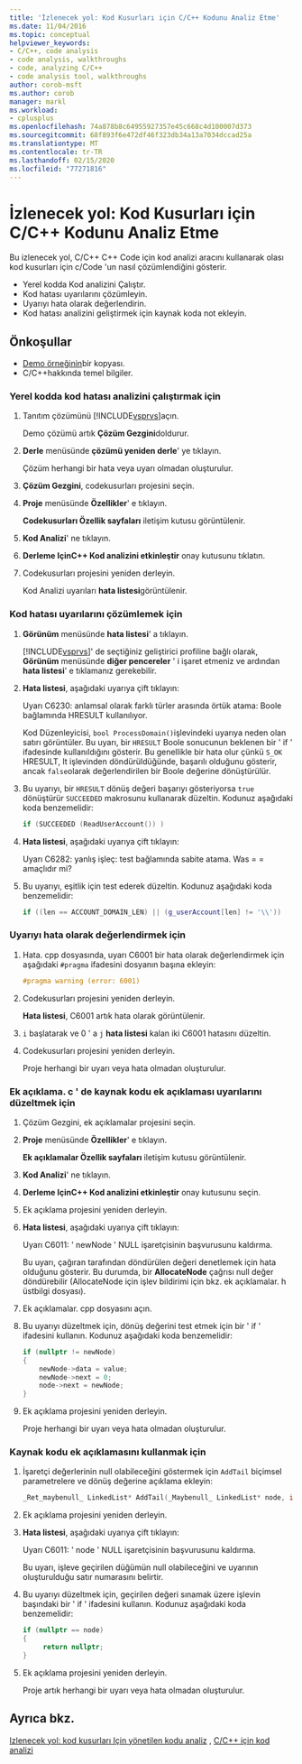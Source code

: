 ```yaml
---
title: 'İzlenecek yol: Kod Kusurları için C/C++ Kodunu Analiz Etme'
ms.date: 11/04/2016
ms.topic: conceptual
helpviewer_keywords:
- C/C++, code analysis
- code analysis, walkthroughs
- code, analyzing C/C++
- code analysis tool, walkthroughs
author: corob-msft
ms.author: corob
manager: markl
ms.workload:
- cplusplus
ms.openlocfilehash: 74a878b8c64955927357e45c668c4d100007d373
ms.sourcegitcommit: 68f893f6e472df46f323db34a13a7034dccad25a
ms.translationtype: MT
ms.contentlocale: tr-TR
ms.lasthandoff: 02/15/2020
ms.locfileid: "77271816"
---
```

# <a name="walkthrough-analyzing-cc-code-for-defects"></a>İzlenecek yol: Kod Kusurları için C/C++ Kodunu Analiz Etme

Bu izlenecek yol, C/C++ C++ Code için kod analizi aracını kullanarak olası kod kusurları için c/Code 'un nasıl çözümlendiğini gösterir.

- Yerel kodda Kod analizini Çalıştır.
- Kod hatası uyarılarını çözümleyin.
- Uyarıyı hata olarak değerlendirin.
- Kod hatası analizini geliştirmek için kaynak koda not ekleyin.

## <a name="prerequisites"></a>Önkoşullar

- [Demo örneğinin](../code-quality/demo-sample.md)bir kopyası.
- C/C++hakkında temel bilgiler.

### <a name="to-run-code-defect-analysis-on-native-code"></a>Yerel kodda kod hatası analizini çalıştırmak için

1. Tanıtım çözümünü [!INCLUDE[vsprvs](../code-quality/includes/vsprvs_md.md)]açın.

     Demo çözümü artık **Çözüm Gezgini**doldurur.

2. **Derle** menüsünde **çözümü yeniden derle**' ye tıklayın.

     Çözüm herhangi bir hata veya uyarı olmadan oluşturulur.

3. **Çözüm Gezgini**, codekusurları projesini seçin.

4. **Proje** menüsünde **Özellikler**' e tıklayın.

     **Codekusurları Özellik sayfaları** iletişim kutusu görüntülenir.

5. **Kod Analizi**' ne tıklayın.

6. **Derleme IçinC++ Kod analizini etkinleştir** onay kutusunu tıklatın.

7. Codekusurları projesini yeniden derleyin.

     Kod Analizi uyarıları **hata listesi**görüntülenir.

### <a name="to-analyze-code-defect-warnings"></a>Kod hatası uyarılarını çözümlemek için

1. **Görünüm** menüsünde **hata listesi**' a tıklayın.

     [!INCLUDE[vsprvs](../code-quality/includes/vsprvs_md.md)]' de seçtiğiniz geliştirici profiline bağlı olarak, **Görünüm** menüsünde **diğer pencereler** ' i işaret etmeniz ve ardından **hata listesi**' e tıklamanız gerekebilir.

2. **Hata listesi**, aşağıdaki uyarıya çift tıklayın:

     Uyarı C6230: anlamsal olarak farklı türler arasında örtük atama: Boole bağlamında HRESULT kullanılıyor.

     Kod Düzenleyicisi, `bool ProcessDomain()`işlevindeki uyarıya neden olan satırı görüntüler. Bu uyarı, bir `HRESULT` Boole sonucunun beklenen bir ' if ' ifadesinde kullanıldığını gösterir.  Bu genellikle bir hata olur çünkü `S_OK` HRESULT, It işlevinden döndürüldüğünde, başarılı olduğunu gösterir, ancak `false`olarak değerlendirilen bir Boole değerine dönüştürülür.

3. Bu uyarıyı, bir `HRESULT` dönüş değeri başarıyı gösteriyorsa `true` dönüştürür `SUCCEEDED` makrosunu kullanarak düzeltin. Kodunuz aşağıdaki koda benzemelidir:

   ```cpp
   if (SUCCEEDED (ReadUserAccount()) )
   ```

4. **Hata listesi**, aşağıdaki uyarıya çift tıklayın:

     Uyarı C6282: yanlış işleç: test bağlamında sabite atama. Was = = amaçlıdır mi?

5. Bu uyarıyı, eşitlik için test ederek düzeltin. Kodunuz aşağıdaki koda benzemelidir:

   ```cpp
   if ((len == ACCOUNT_DOMAIN_LEN) || (g_userAccount[len] != '\\'))
   ```

### <a name="to-treat-warning-as-an-error"></a>Uyarıyı hata olarak değerlendirmek için

1. Hata. cpp dosyasında, uyarı C6001 bir hata olarak değerlendirmek için aşağıdaki `#pragma` ifadesini dosyanın başına ekleyin:

   ```cpp
   #pragma warning (error: 6001)
   ```

2. Codekusurları projesini yeniden derleyin.

     **Hata listesi**, C6001 artık hata olarak görüntülenir.

3. `i` başlatarak ve 0 ' a `j` **hata listesi** kalan iki C6001 hatasını düzeltin.

4. Codekusurları projesini yeniden derleyin.

     Proje herhangi bir uyarı veya hata olmadan oluşturulur.

### <a name="to-correct-the-source-code-annotation-warnings-in-annotationc"></a>Ek açıklama. c ' de kaynak kodu ek açıklaması uyarılarını düzeltmek için

1. Çözüm Gezgini, ek açıklamalar projesini seçin.

2. **Proje** menüsünde **Özellikler**' e tıklayın.

     **Ek açıklamalar Özellik sayfaları** iletişim kutusu görüntülenir.

3. **Kod Analizi**' ne tıklayın.

4. **Derleme IçinC++ Kod analizini etkinleştir** onay kutusunu seçin.

5. Ek açıklama projesini yeniden derleyin.

6. **Hata listesi**, aşağıdaki uyarıya çift tıklayın:

     Uyarı C6011: ' newNode ' NULL işaretçisinin başvurusunu kaldırma.

     Bu uyarı, çağıran tarafından döndürülen değeri denetlemek için hata olduğunu gösterir. Bu durumda, bir **AllocateNode** çağrısı null değer döndürebilir (AllocateNode için işlev bildirimi için bkz. ek açıklamalar. h üstbilgi dosyası).

7. Ek açıklamalar. cpp dosyasını açın.

8. Bu uyarıyı düzeltmek için, dönüş değerini test etmek için bir ' if ' ifadesini kullanın. Kodunuz aşağıdaki koda benzemelidir:

   ```cpp
   if (nullptr != newNode)
   {
       newNode->data = value;
       newNode->next = 0;
       node->next = newNode;
   }
   ```

9. Ek açıklama projesini yeniden derleyin.

     Proje herhangi bir uyarı veya hata olmadan oluşturulur.

### <a name="to-use-source-code-annotation"></a>Kaynak kodu ek açıklamasını kullanmak için

1. İşaretçi değerlerinin null olabileceğini göstermek için `AddTail` biçimsel parametrelere ve dönüş değerine açıklama ekleyin:

   ```cpp
   _Ret_maybenull_ LinkedList* AddTail(_Maybenull_ LinkedList* node, int value)
   ```

2. Ek açıklama projesini yeniden derleyin.

3. **Hata listesi**, aşağıdaki uyarıya çift tıklayın:

     Uyarı C6011: ' node ' NULL işaretçisinin başvurusunu kaldırma.

     Bu uyarı, işleve geçirilen düğümün null olabileceğini ve uyarının oluşturulduğu satır numarasını belirtir.

4. Bu uyarıyı düzeltmek için, geçirilen değeri sınamak üzere işlevin başındaki bir ' if ' ifadesini kullanın. Kodunuz aşağıdaki koda benzemelidir:

   ```cpp
   if (nullptr == node)
   {
        return nullptr;
   }
   ```

5. Ek açıklama projesini yeniden derleyin.

     Proje artık herhangi bir uyarı veya hata olmadan oluşturulur.

## <a name="see-also"></a>Ayrıca bkz.

[Izlenecek yol: kod kusurları Için yönetilen kodu analiz](../code-quality/walkthrough-analyzing-managed-code-for-code-defects.md)
, [C/C++ için kod analizi](../code-quality/code-analysis-for-c-cpp-overview.md)
